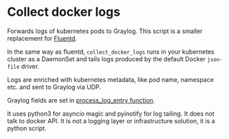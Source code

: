 Collect docker logs
===================

Forwards logs of kubernetes pods to Graylog. This script is a smaller replacement for [Fluentd](https://docs.fluentd.org/v0.12/articles/kubernetes-fluentd).

In the same way as fluentd, `collect_docker_logs` runs in your kubernetes cluster as a DaemonSet and tails logs produced by the default Docker `json-file` driver.

Logs are enriched with kubernetes metadata, like pod name, namespace etc. and sent to Graylog via UDP.

Graylog fields are set in [process_log_entry function](https://github.com/fungusakafungus/collect_docker_logs/blob/master/collect_docker_logs.py).

It uses python3 for asyncio magic and pyinotify for log tailing. It does not talk to docker API. It is not a logging layer or infrastructure solution, it is a python script.
